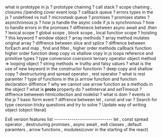 what is prototype in js ?
prototype chaining ?
call stack ?
scope chaining , closures //pending cover
event loop ?
callback queue ?
errors types in the js ?
undefined vs null ?
microstask queue ?
promises ?
promises states ?
asynchronous js ?
how js handle the async code if js is synchronous ?
how to handle errors in the promises ?
diffrenece between async await and .then ?
lexical scope ?
global scope , block scope , local function scope ?
hoisting ?
this keyword ?
window object ?
array methods ?
array method mutates original array ?
diffrence between slice and splice ?
diffrence between forEach and map , find and filter , higher order methods
callback function
higher order function
deep copy vs shallow copy in js
loops
reference and primitive types ?
type conversion coersionn
ternary operator
object method => looping object ?
string methods =>
truthy and falsy values ?
what is the use of new keyword in the constructor functionn ?
deep copy and shallow copy ?
destructuring and spread operator , rest operator ?
what is rest paramter ?
type of functions in the js
arrrow function and function declaration diffrence ?
why we cannot use arrow function as a methods in the object ?
what is **proto** property do ?
setInterval and setTimeout ?
diffrence betweeen htmlcollection and nodelist ?
what is dom ?
events in the js ?
basic form event ?
diffrence between let , const and var ?
Search for type ceorsion tricky questions and try to solve ?
Update way of writing object (object literal)

Es6 version features list ------------------------------
let , const
spread operator , destruturing
promises , async await , es6 classes , default paramters , arrow functions , modules(cover in the starting of the react)
